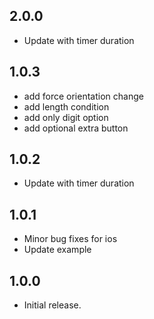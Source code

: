 ## 2.0.0

- Update with timer duration

## 1.0.3

- add force orientation change
- add length condition
- add only digit option
- add optional extra button

## 1.0.2

- Update with timer duration

## 1.0.1

- Minor bug fixes for ios
- Update example

## 1.0.0

- Initial release.
